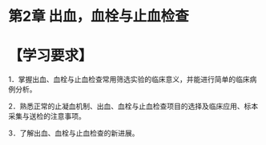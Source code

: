 # 第2章 出血，血栓与止血检查

# 【学习要求】

1．掌握出血、血栓与止血检查常用筛选实验的临床意义，并能进行简单的临床病例分析。

2．熟悉正常的止凝血机制、出血、血栓与止血检查项目的选择及临床应用、标本采集与送检的注意事项。

3．了解出血、血栓与止血检查的新进展。

